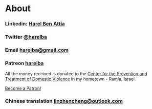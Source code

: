 # About

### Linkedin: [Harel Ben Attia](https://www.linkedin.com/in/harelba/)

### Twitter [@harelba](https://twitter.com/harelba)

### Email [harelba@gmail.com](mailto:harelba@gmail.com)

### Patreon [harelba](https://www.patreon.com/harelba)
All the money received is donated to the [Center for the Prevention and Treatment of Domestic Violence](https://www.gov.il/he/departments/bureaus/molsa-almab-ramla) in my hometown - Ramla, Israel.

<a href="https://www.patreon.com/bePatron?u=65276930" data-patreon-widget-type="become-patron-button">Become a Patron!</a><script async src="https://c6.patreon.com/becomePatronButton.bundle.js"></script>

### Chinese translation [jinzhencheng@outlook.com](mailto:jinzhencheng@outlook.com)

